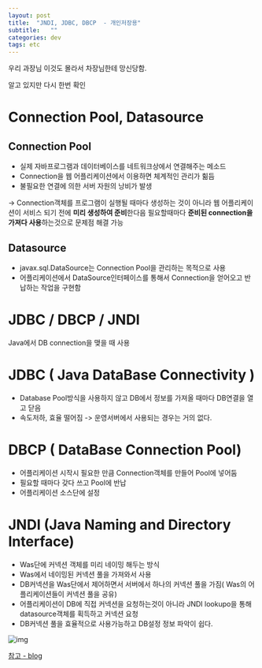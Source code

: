 ```yaml
---
layout: post
title:  "JNDI, JDBC, DBCP  - 개인저장용"
subtitle:   ""
categories: dev
tags: etc
--- 
```


우리 과장님 이것도 몰라서 차장님한테 망신당함.

알고 있지만 다시 한번 확인

# Connection Pool, Datasource

## Connection Pool
- 실제 자바프로그램과 데이터베이스를 네트워크상에서 연결해주는 메소드
- Connection을 웹 어플리케이션에서 이용하면 체계적인 관리가 힒듬
- 불필요한 연결에 의한 서버 자원의 낭비가 발생

-> Connection객체를 프로그램이 실행될 때마다 생성하는 것이 아니라 웹 어플리케이션이 서비스 되기 전에
  **미리 생성하여 준비**한다음 필요할때마다 **준비된 connection을 가져다 사용**하는것으로 문제점 해결 가능

  
## Datasource
- javax.sql.DataSource는 Connection Pool을 관리하는 목적으로 사용
- 어플리케이션에서 DataSource인터페이스를 통해서 Connection을 얻어오고 반납하는 작업을 구현함



# JDBC / DBCP / JNDI

Java에서 DB connection을 맺을 때 사용


# JDBC ( Java DataBase Connectivity )

- Database Pool방식을 사용하지 않고 DB에서 정보를 가져올 때마다 DB연결을 열고 닫음
- 속도저하, 효율 떨어짐 -> 운영서버에서 사용되는 경우는 거의 없다.

# DBCP ( DataBase Connection Pool)
- 어플리케이션 시작시 필요한 만큼 Connection객체를 만들어 Pool에 넣어둠
- 필요할 때마다 갖다 쓰고 Pool에 반납
- 어플리케이션 소스단에 설정

# JNDI (Java Naming and Directory Interface)
- Was단에 커넥션 객체를 미리 네이밍 해두는 방식
- Was에서 네이밍된 커넥션 풀을 가져와서 사용
- DB커넥션을 Was단에서 제어하면서 서버에서 하나의 커넥션 풀을 가짐( Was의 어플리케이션들이 커넥션 풀을 공유)
- 어플리케이션이 DB에 직접 커넥션을 요청하는것이 아니라 JNDI lookupo을 통해 datasource객체를 획득하고 커넥션 요청
- DB커넥션 풀을 효율적으로 사용가능하고 DB설정 정보 파악이 쉽다.

![img](https://chung10kr.github.io/assets/img/2021-07-20-1.PNG)



[참고 - blog](https://jjjayyy.tistory.com/16)